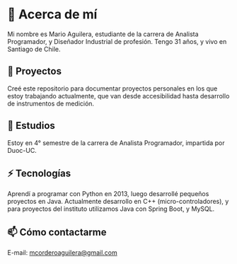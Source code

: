# 👋 Acerca de mí
Mi nombre es Mario Aguilera, estudiante de la carrera de Analista Programador, y Diseñador Industrial de profesión.
Tengo 31 años, y vivo en Santiago de Chile.

## 🔭 Proyectos
Creé este repositorio para documentar proyectos personales en los que estoy trabajando actualmente, que van desde accesibilidad hasta desarrollo de instrumentos de medición.

## 🌱 Estudios
Estoy en 4° semestre de la carrera de Analista Programador, impartida por Duoc-UC.

## ⚡ Tecnologías
Aprendí a programar con Python en 2013, luego desarrollé pequeños proyectos en Java. Actualmente desarrollo en C++ (micro-controladores), y para proyectos del instituto utilizamos Java con Spring Boot, y MySQL.

## 📫 Cómo contactarme
E-mail: mcorderoaguilera@gmail.com
